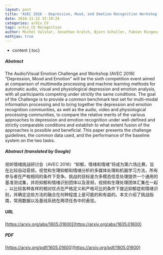 ```yaml
---
layout: post
title: "AVEC 2016 - Depression, Mood, and Emotion Recognition Workshop and Challenge"
date: 2016-11-22 15:19:24
categories: arXiv_CV
tags: arXiv_CV Recognition
author: Michel Valstar, Jonathan Gratch, Bjorn Schuller, Fabien Ringeval, Denis Lalanne, Mercedes Torres Torres, Stefan Scherer, Guiota Stratou, Roddy Cowie, Maja Pantic
mathjax: true
---
```


* content
{:toc}

##### Abstract
The Audio/Visual Emotion Challenge and Workshop (AVEC 2016) "Depression, Mood and Emotion" will be the sixth competition event aimed at comparison of multimedia processing and machine learning methods for automatic audio, visual and physiological depression and emotion analysis, with all participants competing under strictly the same conditions. The goal of the Challenge is to provide a common benchmark test set for multi-modal information processing and to bring together the depression and emotion recognition communities, as well as the audio, video and physiological processing communities, to compare the relative merits of the various approaches to depression and emotion recognition under well-defined and strictly comparable conditions and establish to what extent fusion of the approaches is possible and beneficial. This paper presents the challenge guidelines, the common data used, and the performance of the baseline system on the two tasks.

##### Abstract (translated by Google)
视听情绪挑战研讨会（AVEC 2016）“抑郁，情绪和情绪”将成为第六场比赛，旨在比较自动音频，视觉和生理抑郁和情绪分析的多媒体处理和机器学习方法，所有参与者在严格相同的条件下竞争。挑战的目标是为多模态信息处理提供一个通用的基准测试集，并将抑郁和情绪识别团体以及音频，视频和生理处理团体汇集在一起​​，以比较各种各样的相对优点在严格定义和严格可比的条件下接近抑郁症和情绪识别，并确定这些方法的融合在何种程度上是可能的和有益的。本文介绍了挑战指南，常用数据以及基线系统在两项任务中的表现。

##### URL
[https://arxiv.org/abs/1605.01600](https://arxiv.org/abs/1605.01600)

##### PDF
[https://arxiv.org/pdf/1605.01600](https://arxiv.org/pdf/1605.01600)

